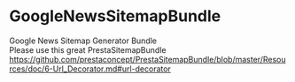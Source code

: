 # GoogleNewsSitemapBundle
Google News Sitemap Generator Bundle <br>
Please use this great PrestaSitemapBundle <br> https://github.com/prestaconcept/PrestaSitemapBundle/blob/master/Resources/doc/6-Url_Decorator.md#url-decorator
